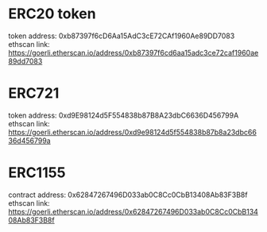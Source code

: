 # ERC20 token

token address: 0xb87397f6cD6Aa15AdC3cE72CAf1960Ae89DD7083
ethscan link: https://goerli.etherscan.io/address/0xb87397f6cd6aa15adc3ce72caf1960ae89dd7083

# ERC721

token address: 0xd9E98124d5F554838b87B8A23dbC6636D456799A
ethscan link: https://goerli.etherscan.io/address/0xd9e98124d5f554838b87b8a23dbc6636d456799a

# ERC1155

contract address: 0x62847267496D033ab0C8Cc0CbB13408Ab83F3B8f
ethscan link: https://goerli.etherscan.io/address/0x62847267496D033ab0C8Cc0CbB13408Ab83F3B8f
